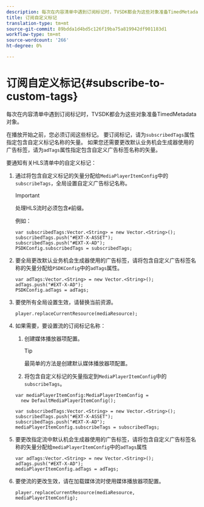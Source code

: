 ```yaml
---
description: 每次在内容清单中遇到订阅标记时，TVSDK都会为这些对象准备TimedMetadata对象。
title: 订阅自定义标记
translation-type: tm+mt
source-git-commit: 89bdda1d4bd5c126f19ba75a819942df901183d1
workflow-type: tm+mt
source-wordcount: '266'
ht-degree: 0%

---
```



# 订阅自定义标记{#subscribe-to-custom-tags}

每次在内容清单中遇到订阅标记时，TVSDK都会为这些对象准备TimedMetadata对象。

在播放开始之前，您必须订阅这些标记。
要订阅标记，请为`subscribedTags`属性指定包含自定义标记名称的矢量。 如果您还需要更改默认业务机会生成器使用的广告标签，请为`adTags`属性指定包含自定义广告标签名称的矢量。

要通知有关HLS清单中的自定义标记：

1. 通过将包含自定义标记的矢量分配给`MediaPlayerItemConfig`中的`subscribeTags`，全局设置自定义广告标记名称。

   >[!IMPORTANT]
   >
   >处理HLS流时必须包含`#`前缀。

   例如：

   ```
   var subscribedTags:Vector.<String> = new Vector.<String>(); 
   subscribedTags.push("#EXT-X-ASSET"); 
   subscribedTags.push("#EXT-X-AD"); 
   PSDKConfig.subscribedTags = subscribedTags;
   ```

1. 要全局更改默认业务机会生成器使用的广告标签，请将包含自定义广告标签名称的矢量分配给`PSDKConfig`中的`adTags`属性。

   ```
   var adTags:Vector.<String> = new Vector.<String>(); 
   adTags.push("#EXT-X-AD"); 
   PSDKConfig.adTags = adTags; 
   ```

1. 要使所有全局设置生效，请替换当前资源。

   ```
   player.replaceCurrentResource(mediaResource);
   ```

1. 如果需要，要设置流的订阅标记名称：
   1. 创建媒体播放器项配置。

      >[!TIP]
      >
      >最简单的方法是创建默认媒体播放器项配置。

   1. 将包含自定义标记的矢量指定到`MediaPlayerItemConfig`中的`subscribeTags`。

   ```
   var mediaPlayerItemConfig:MediaPlayerItemConfig =  
     new DefaultMediaPlayerItemConfig(); 
   
   var subscribedTags:Vector.<String> = new Vector.<String>(); 
   subscribedTags.push("#EXT-X-ASSET"); 
   subscribedTags.push("#EXT-X-AD"); 
   mediaPlayerItemConfig.subscribeTags = subscribedTags;
   ```

1. 要更改指定流中默认机会生成器使用的广告标签，请将包含自定义广告标签名称的矢量分配给`mediaPlayerItemConfig`中的`adTags`属性

   ```
   var adTags:Vector.<String> = new Vector.<String>(); 
   adTags.push("#EXT-X-AD"); 
   mediaPlayerItemConfig.adTags = adTags;
   ```

1. 要使流的更改生效，请在加载媒体流时使用媒体播放器项配置。

   ```
   player.replaceCurrentResource(mediaResource, mediaPlayerItemConfig);
   ```


